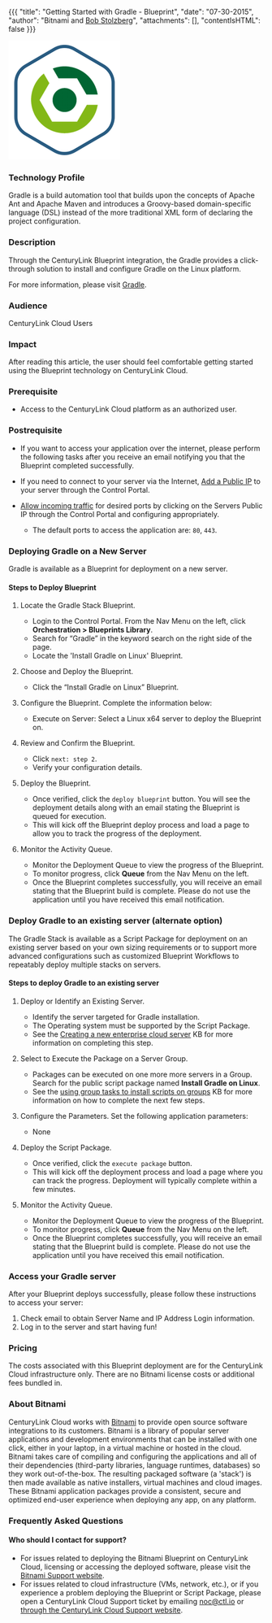 {{{
  "title": "Getting Started with Gradle - Blueprint",
  "date": "07-30-2015",
  "author": "Bitnami and <a href='https://www.linkedin.com/in/bstolzberg'>Bob Stolzberg</a>",
  "attachments": [],
  "contentIsHTML": false
}}}

![Gradle Logo](../../images/gradle-stack-logo.png)

### Technology Profile
Gradle is a build automation tool that builds upon the concepts of Apache Ant and Apache Maven and introduces a Groovy-based domain-specific language (DSL) instead of the more traditional XML form of declaring the project configuration.

### Description
Through the CenturyLink Blueprint integration, the Gradle provides a click-through solution to install and configure Gradle on the Linux platform.

For more information, please visit [Gradle](http://www.gradle.org/).

### Audience
CenturyLink Cloud Users

### Impact
After reading this article, the user should feel comfortable getting started using the Blueprint technology on CenturyLink Cloud.

### Prerequisite
* Access to the CenturyLink Cloud platform as an authorized user.

### Postrequisite
* If you want to access your application over the internet, please perform the following tasks after you receive an email notifying you that the Blueprint completed successfully.

* If you need to connect to your server via the Internet, [Add a Public IP](../../Network/how-to-add-public-ip-to-virtual-machine.md) to your server through the Control Portal.

* [Allow incoming traffic](../../Network/how-to-add-public-ip-to-virtual-machine.md) for desired ports by clicking on the Servers Public IP through the Control Portal and configuring appropriately.
   * The default ports to access the application are: `80`, `443`.

### Deploying Gradle on a New Server
Gradle is available as a Blueprint for deployment on a new server.

#### Steps to Deploy Blueprint
1. Locate the Gradle Stack Blueprint.
   * Login to the Control Portal. From the Nav Menu on the left, click **Orchestration > Blueprints Library**.
   * Search for “Gradle” in the keyword search on the right side of the page.
   * Locate the 'Install Gradle on Linux' Blueprint.

2. Choose and Deploy the Blueprint.
   * Click the “Install Gradle on Linux” Blueprint.

3. Configure the Blueprint.
   Complete the information below:
   * Execute on Server: Select a Linux x64 server to deploy the Blueprint on.

4. Review and Confirm the Blueprint.
   * Click `next: step 2`.
   * Verify your configuration details.

5. Deploy the Blueprint.
   * Once verified, click the `deploy blueprint` button. You will see the deployment details along with an email stating the Blueprint is queued for execution.
   * This will kick off the Blueprint deploy process and load a page to allow you to track the progress of the deployment.

6. Monitor the Activity Queue.
   * Monitor the Deployment Queue to view the progress of the Blueprint.
   * To monitor progress, click **Queue** from the Nav Menu on the left.
   * Once the Blueprint completes successfully, you will receive an email stating that the Blueprint build is complete. Please do not use the application until you have received this email notification.

### Deploy Gradle to an existing server (alternate option)
The Gradle Stack is available as a Script Package for deployment on an existing server based on your own sizing requirements or to support more advanced configurations such as customized Blueprint Workflows to repeatably deploy multiple stacks on servers.

#### Steps to deploy Gradle to an existing server
1. Deploy or Identify an Existing Server.
   * Identify the server targeted for Gradle installation.
   * The Operating system must be supported by the Script Package.
   * See the [Creating a new enterprise cloud server](../../Servers/creating-a-new-enterprise-cloud-server.md) KB for more information on completing this step.

2. Select to Execute the Package on a Server Group.
   * Packages can be executed on one more more servers in a Group. Search for the public script package named **Install Gradle on Linux**.
   * See the [using group tasks to install scripts on groups](../../Servers/using-group-tasks-to-install-software-and-run-scripts-on-groups.md) KB for more information on how to complete the next few steps.

3. Configure the Parameters.
   Set the following application parameters:
   * None

4. Deploy the Script Package.
   * Once verified, click the `execute package` button.
   * This will kick off the deployment process and load a page where you can track the progress. Deployment will typically complete within a few minutes.

5. Monitor the Activity Queue.
   * Monitor the Deployment Queue to view the progress of the Blueprint.
   * To monitor progress, click **Queue** from the Nav Menu on the left.
   * Once the Blueprint completes successfully, you will receive an email stating that the Blueprint build is complete. Please do not use the application until you have received this email notification.

### Access your Gradle server
After your Blueprint deploys successfully, please follow these instructions to access your server:
1. Check email to obtain Server Name and IP Address Login information.
2. Log in to the server and start having fun!

### Pricing
The costs associated with this Blueprint deployment are for the CenturyLink Cloud infrastructure only. There are no Bitnami license costs or additional fees bundled in.

### About Bitnami
CenturyLink Cloud works with [Bitnami](http://www.bitnami.com) to provide open source software integrations to its customers. Bitnami is a library of popular server applications and development environments that can be installed with one click, either in your laptop, in a virtual machine or hosted in the cloud. Bitnami takes care of compiling and configuring the applications and all of their dependencies (third-party libraries, language runtimes, databases) so they work out-of-the-box. The resulting packaged software (a 'stack') is then made available as native installers, virtual machines and cloud images. These Bitnami application packages provide a consistent, secure and optimized end-user experience when deploying any app, on any platform.

### Frequently Asked Questions

#### Who should I contact for support?
* For issues related to deploying the Bitnami Blueprint on CenturyLink Cloud, licensing or accessing the deployed software, please visit the [Bitnami Support website](http://www.bitnami.com/support).
* For issues related to cloud infrastructure (VMs, network, etc.), or if you experience a problem deploying the Blueprint or Script Package, please open a CenturyLink Cloud Support ticket by emailing [noc@ctl.io](mailto:noc@ctl.io) or [through the CenturyLink Cloud Support website](https://t3n.zendesk.com/tickets/new).
